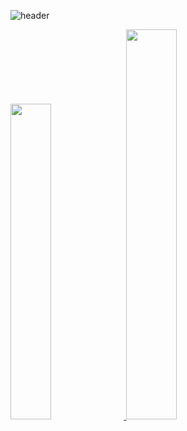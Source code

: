 ![header](https://capsule-render.vercel.app/api?type=waving&color=auto&customColorList=2&height=300&section=header&text=htwoj&fontSize=120&animation=twinkling)


<a href="s">
  <img src="https://github-readme-stats.vercel.app/api/top-langs/?username=htwoj&exclude_repo=htwoj.github.io&layout=compact&theme=tokyonight" width="36%" />
</a>
<a href="s">
  <img src="https://github-readme-stats.vercel.app/api?username=htwoj&show_icons=true&theme=calm" width="40%" />
</a>
